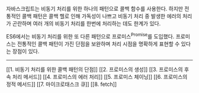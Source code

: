 자바스크립트는 비동기 처리를 위한 하나의 패턴으로 콜백 함수를 사용한다. 하지만 전통적인 콜백 패턴은 콜백 헬로 인해 가독성이 나쁘고 비동기 처리 중 발생한 에러의 처리가 곤란하며 여러 개의 비동기 처리를 한번에 처리하는 데도 한계가 있다.

ES6에서는 비동기 처리를 위한 또 다른 패턴으로 프로미스<sup>Promise</sup>를 도입했다. 프로미스는 전통적인 콜백 패턴이 가진 단점을 보완하며 처리 시점을 명확하게 표현할 수 있다는 장점이 있다.

---
[[1. 비동기 처리를 위한 콜백 패턴의 단점]]
[[2. 프로미스의 생성]]
[[3. 프로미스의 후속 처리 메서드]]
[[4. 프로미스의 에러 처리]]
[[5. 프로미스 체이닝]]
[[6. 프로미스의 정적 메서드]]
[[7. 마이크로태스크 큐]]
[[8. fetch]]